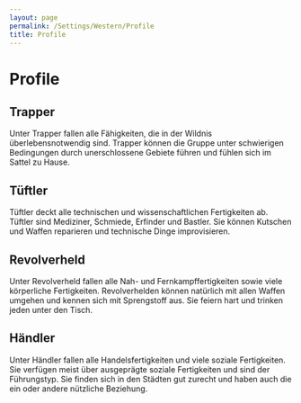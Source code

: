 ```yaml
---
layout: page
permalink: /Settings/Western/Profile
title: Profile
---
```


# Profile

## Trapper

Unter Trapper fallen alle Fähigkeiten, die in der Wildnis überlebensnotwendig sind. Trapper können die Gruppe unter schwierigen Bedingungen durch unerschlossene Gebiete führen und fühlen sich im Sattel zu Hause.

## Tüftler

Tüftler deckt alle technischen und wissenschaftlichen Fertigkeiten ab. Tüftler sind Mediziner, Schmiede, Erfinder und Bastler. Sie können Kutschen und Waffen reparieren und technische Dinge improvisieren.

## Revolverheld

Unter Revolverheld fallen alle Nah- und Fernkampffertigkeiten sowie viele körperliche Fertigkeiten. Revolverhelden können natürlich mit allen Waffen umgehen und kennen sich mit Sprengstoff aus. Sie feiern hart und trinken jeden unter den Tisch.

## Händler

Unter Händler fallen alle Handelsfertigkeiten und viele soziale Fertigkeiten. Sie verfügen meist über ausgeprägte soziale Fertigkeiten und sind der Führungstyp. Sie finden sich in den Städten gut zurecht und haben auch die ein oder andere nützliche Beziehung.
